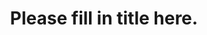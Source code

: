 ---
title: "Please fill in title here."
date:
description: "Please fill in description here."
categories: humans-of-medicine
layout: humans-of-medicine
lang: "en"
---